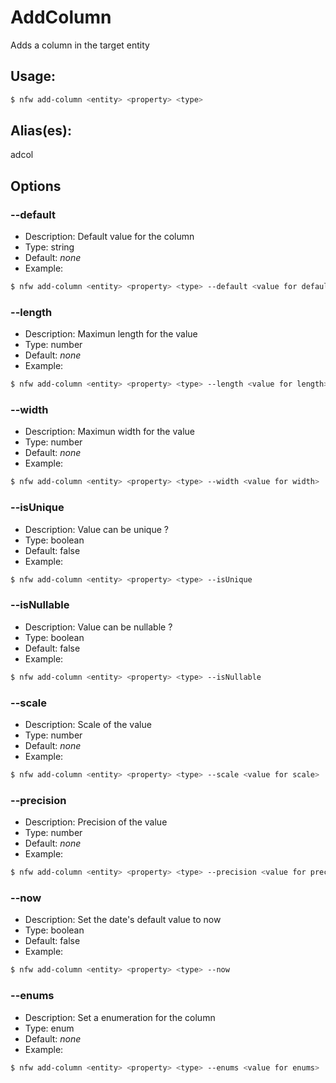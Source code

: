 # AddColumn
Adds a column in the target entity
## Usage:
```sh
$ nfw add-column <entity> <property> <type>
```
## Alias(es):
adcol
## Options
### --default
- Description: Default value for the column
- Type: string
- Default: *none*
- Example:
```sh
$ nfw add-column <entity> <property> <type> --default <value for default>
```
### --length
- Description: Maximun length for the value
- Type: number
- Default: *none*
- Example:
```sh
$ nfw add-column <entity> <property> <type> --length <value for length>
```
### --width
- Description: Maximun width for the value
- Type: number
- Default: *none*
- Example:
```sh
$ nfw add-column <entity> <property> <type> --width <value for width>
```
### --isUnique
- Description: Value can be unique ?
- Type: boolean
- Default: false
- Example:
```sh
$ nfw add-column <entity> <property> <type> --isUnique 
```
### --isNullable
- Description: Value can be nullable ?
- Type: boolean
- Default: false
- Example:
```sh
$ nfw add-column <entity> <property> <type> --isNullable 
```
### --scale
- Description: Scale of the value
- Type: number
- Default: *none*
- Example:
```sh
$ nfw add-column <entity> <property> <type> --scale <value for scale>
```
### --precision
- Description: Precision of the value
- Type: number
- Default: *none*
- Example:
```sh
$ nfw add-column <entity> <property> <type> --precision <value for precision>
```
### --now
- Description: Set the date's default value to now
- Type: boolean
- Default: false
- Example:
```sh
$ nfw add-column <entity> <property> <type> --now 
```
### --enums
- Description: Set a enumeration for the column
- Type: enum
- Default: *none*
- Example:
```sh
$ nfw add-column <entity> <property> <type> --enums <value for enums>
```